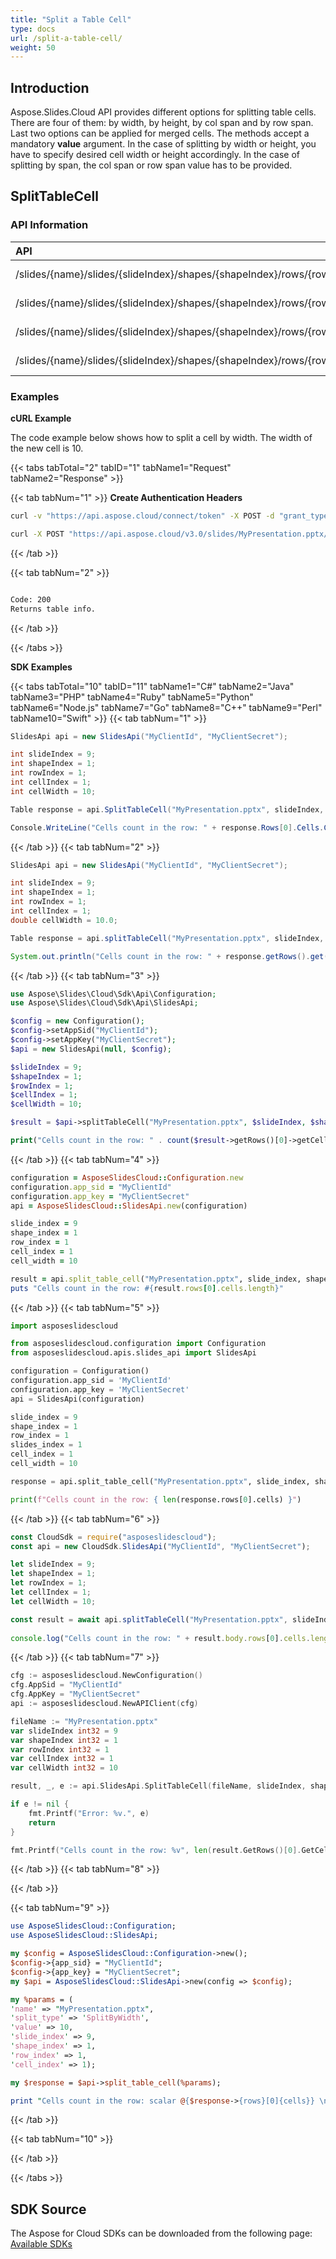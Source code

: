 ```yaml
---
title: "Split a Table Cell"
type: docs
url: /split-a-table-cell/
weight: 50
---
```

## **Introduction**
Aspose.Slides.Cloud API provides different options for splitting table cells. There are four of them: by width, by height, by col span and by row span. Last two options can be applied for merged cells. The methods accept a mandatory **value** argument. In the case of splitting by width or height, you have to specify desired cell width or height accordingly. In the case of splitting by span, the col span or row span value has to be provided.
## **SplitTableCell**
### **API Information**
|**API**|**Type**|**Description**|**Resource**|
| :- | :- | :- | :- |
/slides/{name}/slides/{slideIndex}/shapes/{shapeIndex}/rows/{rowIndex}/cells/{cellIndex}/splitByWidth/{value}|POST|Returns table info|[SplitTableCell](#)
/slides/{name}/slides/{slideIndex}/shapes/{shapeIndex}/rows/{rowIndex}/cells/{cellIndex}/splitByHeight/{value}|POST|Returns table info|[SplitTableCell](#)
/slides/{name}/slides/{slideIndex}/shapes/{shapeIndex}/rows/{rowIndex}/cells/{cellIndex}/splitByColSpan/{value}|POST|Returns table info|[SplitTableCell](#)
/slides/{name}/slides/{slideIndex}/shapes/{shapeIndex}/rows/{rowIndex}/cells/{cellIndex}/splitByRowSpan/{value}|POST|Returns table info|[SplitTableCell](#)
### **Examples**
**cURL Example**

The code example below shows how to split a cell by width. The width of the new cell is 10.

{{< tabs tabTotal="2" tabID="1" tabName1="Request" tabName2="Response" >}}

{{< tab tabNum="1" >}}
**Create Authentication Headers**
```sh
curl -v "https://api.aspose.cloud/connect/token" -X POST -d "grant_type=client_credentials&client_id=XXXX&client_secret=XXXX-XX" -H "Content-Type: application/x-www-form-urlencoded" -H "Accept: application/json"
```

```sh
curl -X POST "https://api.aspose.cloud/v3.0/slides/MyPresentation.pptx/slides/9/shapes/1/rows/1/cells/1/splitByWidth/10" -H "Authorization: Bearer [Access Token]" -H "Content-Type: text/json"
```

{{< /tab >}}

{{< tab tabNum="2" >}}
```sh

Code: 200
Returns table info.

```
{{< /tab >}}

{{< /tabs >}}

**SDK Examples**

{{< tabs tabTotal="10" tabID="11" tabName1="C#" tabName2="Java" tabName3="PHP" tabName4="Ruby" tabName5="Python" tabName6="Node.js" tabName7="Go" tabName8="C++" tabName9="Perl" tabName10="Swift" >}}
{{< tab tabNum="1" >}}

```csharp
SlidesApi api = new SlidesApi("MyClientId", "MyClientSecret");

int slideIndex = 9;
int shapeIndex = 1;
int rowIndex = 1;
int cellIndex = 1;
int cellWidth = 10;

Table response = api.SplitTableCell("MyPresentation.pptx", slideIndex, shapeIndex, rowIndex, cellIndex, TableCellSplitType.SplitByWidth, cellWidth);

Console.WriteLine("Cells count in the row: " + response.Rows[0].Cells.Count);
```

{{< /tab >}}
{{< tab tabNum="2" >}}

```java
SlidesApi api = new SlidesApi("MyClientId", "MyClientSecret");

int slideIndex = 9;
int shapeIndex = 1;
int rowIndex = 1;
int cellIndex = 1;
double cellWidth = 10.0;

Table response = api.splitTableCell("MyPresentation.pptx", slideIndex, shapeIndex, rowIndex, cellIndex, TableCellSplitType.SPLITBYWIDTH, cellWidth, null, null, null);

System.out.println("Cells count in the row: " + response.getRows().get(0).getCells().size());
```
{{< /tab >}}
{{< tab tabNum="3" >}}

```php
use Aspose\Slides\Cloud\Sdk\Api\Configuration;
use Aspose\Slides\Cloud\Sdk\Api\SlidesApi;

$config = new Configuration();
$config->setAppSid("MyClientId");
$config->setAppKey("MyClientSecret");
$api = new SlidesApi(null, $config);

$slideIndex = 9;
$shapeIndex = 1;
$rowIndex = 1;
$cellIndex = 1;
$cellWidth = 10;

$result = $api->splitTableCell("MyPresentation.pptx", $slideIndex, $shapeIndex, $rowIndex, $cellIndex, 'SplitByWidth', $cellWidth);

print("Cells count in the row: " . count($result->getRows()[0]->getCells()));
```

{{< /tab >}}
{{< tab tabNum="4" >}}

```ruby
configuration = AsposeSlidesCloud::Configuration.new
configuration.app_sid = "MyClientId"
configuration.app_key = "MyClientSecret"
api = AsposeSlidesCloud::SlidesApi.new(configuration)

slide_index = 9
shape_index = 1        
row_index = 1
cell_index = 1
cell_width = 10

result = api.split_table_cell("MyPresentation.pptx", slide_index, shape_index, row_index, cell_index, "SplitByWidth", cell_width)
puts "Cells count in the row: #{result.rows[0].cells.length}"
```

{{< /tab >}}
{{< tab tabNum="5" >}}

```python
import asposeslidescloud

from asposeslidescloud.configuration import Configuration
from asposeslidescloud.apis.slides_api import SlidesApi

configuration = Configuration()
configuration.app_sid = 'MyClientId'
configuration.app_key = 'MyClientSecret'
api = SlidesApi(configuration)

slide_index = 9
shape_index = 1
row_index = 1
slides_index = 1
cell_index = 1
cell_width = 10

response = api.split_table_cell("MyPresentation.pptx", slide_index, shape_index, row_index, cell_index, 'splitByWidth', cell_width)

print(f"Cells count in the row: { len(response.rows[0].cells) }")
```

{{< /tab >}}
{{< tab tabNum="6" >}}

```javascript
const CloudSdk = require("asposeslidescloud");
const api = new CloudSdk.SlidesApi("MyClientId", "MyClientSecret");

let slideIndex = 9;
let shapeIndex = 1;
let rowIndex = 1;
let cellIndex = 1;
let cellWidth = 10;

const result = await api.splitTableCell("MyPresentation.pptx", slideIndex, shapeIndex, rowIndex, cellIndex, CloudSdk.TableCellSplitType.SplitByWidth, cellWidth);
            
console.log("Cells count in the row: " + result.body.rows[0].cells.length);
```
{{< /tab >}}
{{< tab tabNum="7" >}}

```go
cfg := asposeslidescloud.NewConfiguration()
cfg.AppSid = "MyClientId"
cfg.AppKey = "MyClientSecret"
api := asposeslidescloud.NewAPIClient(cfg)

fileName := "MyPresentation.pptx"
var slideIndex int32 = 9
var shapeIndex int32 = 1
var rowIndex int32 = 1
var cellIndex int32 = 1
var cellWidth int32 = 10

result, _, e := api.SlidesApi.SplitTableCell(fileName, slideIndex, shapeIndex, rowIndex, cellIndex, "SplitByWidth", float64(cellWidth), "", "", "")

if e != nil {
    fmt.Printf("Error: %v.", e)
    return
}

fmt.Printf("Cells count in the row: %v", len(result.GetRows()[0].GetCells()))
```

{{< /tab >}}
{{< tab tabNum="8" >}}

{{< /tab >}}

{{< tab tabNum="9" >}}

```perl
use AsposeSlidesCloud::Configuration;
use AsposeSlidesCloud::SlidesApi;

my $config = AsposeSlidesCloud::Configuration->new();
$config->{app_sid} = "MyClientId";
$config->{app_key} = "MyClientSecret";
my $api = AsposeSlidesCloud::SlidesApi->new(config => $config);

my %params = (
'name' => "MyPresentation.pptx", 
'split_type' => 'SplitByWidth',
'value' => 10,
'slide_index' => 9,
'shape_index' => 1, 
'row_index' => 1,
'cell_index' => 1);

my $response = $api->split_table_cell(%params);

print "Cells count in the row: scalar @{$response->{rows}[0]{cells}} \n";
```

{{< /tab >}}

{{< tab tabNum="10" >}}

{{< /tab >}}

{{< /tabs >}}
## **SDK Source**

The Aspose for Cloud SDKs can be downloaded from the following page: [Available SDKs](/slides/available-sdks/)

